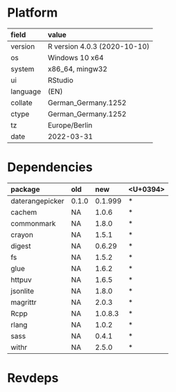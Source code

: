 # Platform

|field    |value                        |
|:--------|:----------------------------|
|version  |R version 4.0.3 (2020-10-10) |
|os       |Windows 10 x64               |
|system   |x86_64, mingw32              |
|ui       |RStudio                      |
|language |(EN)                         |
|collate  |German_Germany.1252          |
|ctype    |German_Germany.1252          |
|tz       |Europe/Berlin                |
|date     |2022-03-31                   |

# Dependencies

|package         |old   |new     |<U+0394>  |
|:---------------|:-----|:-------|:--|
|daterangepicker |0.1.0 |0.1.999 |*  |
|cachem          |NA    |1.0.6   |*  |
|commonmark      |NA    |1.8.0   |*  |
|crayon          |NA    |1.5.1   |*  |
|digest          |NA    |0.6.29  |*  |
|fs              |NA    |1.5.2   |*  |
|glue            |NA    |1.6.2   |*  |
|httpuv          |NA    |1.6.5   |*  |
|jsonlite        |NA    |1.8.0   |*  |
|magrittr        |NA    |2.0.3   |*  |
|Rcpp            |NA    |1.0.8.3 |*  |
|rlang           |NA    |1.0.2   |*  |
|sass            |NA    |0.4.1   |*  |
|withr           |NA    |2.5.0   |*  |

# Revdeps

